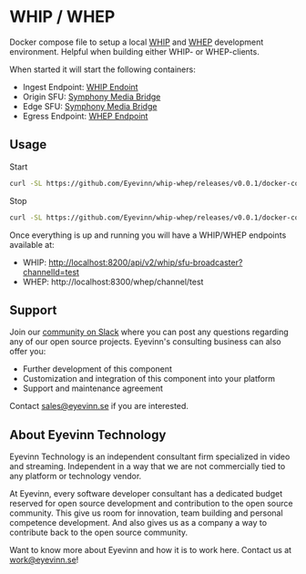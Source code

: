 # WHIP / WHEP 

Docker compose file to setup a local [WHIP](https://www.ietf.org/archive/id/draft-ietf-wish-whip-01.html) and [WHEP](https://www.ietf.org/id/draft-murillo-whep-00.html) development environment. Helpful when building either WHIP- or WHEP-clients.

When started it will start the following containers:

- Ingest Endpoint: [WHIP Endoint](https://www.npmjs.com/package/@eyevinn/whip-endpoint)
- Origin SFU: [Symphony Media Bridge](https://github.com/finos/SymphonyMediaBridge)
- Edge SFU: [Symphony Media Bridge](https://github.com/finos/SymphonyMediaBridge)
- Egress Endpoint: [WHEP Endpoint](https://www.npmjs.com/package/@eyevinn/wrtc-egress)

## Usage

Start

```bash
curl -SL https://github.com/Eyevinn/whip-whep/releases/v0.0.1/docker-compose.yml | docker-compose up
```

Stop

```bash
curl -SL https://github.com/Eyevinn/whip-whep/releases/v0.0.1/docker-compose.yml | docker-compose down
```

Once everything is up and running you will have a WHIP/WHEP endpoints available at:
- WHIP: [http://localhost:8200/api/v2/whip/sfu-broadcaster?channelId=test](https://web.whip.eyevinn.technology/?endpoint=http%3A%2F%2Flocalhost%3A8200%2Fapi%2Fv2%2Fwhip%2Fsfu-broadcaster%3FchannelId%3Dtest)
- WHEP: http://localhost:8300/whep/channel/test

## Support

Join our [community on Slack](http://slack.streamingtech.se) where you can post any questions regarding any of our open source projects. Eyevinn's consulting business can also offer you:

- Further development of this component
- Customization and integration of this component into your platform
- Support and maintenance agreement

Contact [sales@eyevinn.se](mailto:sales@eyevinn.se) if you are interested.

## About Eyevinn Technology

Eyevinn Technology is an independent consultant firm specialized in video and streaming. Independent in a way that we are not commercially tied to any platform or technology vendor.

At Eyevinn, every software developer consultant has a dedicated budget reserved for open source development and contribution to the open source community. This give us room for innovation, team building and personal competence development. And also gives us as a company a way to contribute back to the open source community.

Want to know more about Eyevinn and how it is to work here. Contact us at work@eyevinn.se!
